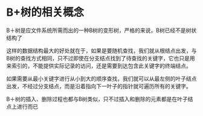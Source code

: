 # B+树的相关概念

B＋树是应文件系统所需而出的一种B树的变形树，严格的来说，B树已经不是树状结构了

这样的数据结构最大的好处就在于，如果是要随机查找，我们就从根结点出发，与B树的查找方式相同，只不过即使在分支结点找到了待查找的关键字，它也只是用来索引的，不能提供实际记录的访问，还是需要到达包含此关键字的终端结点。

如果需要从最小关键字进行从小到大的顺序查找，我们就可以从最左侧的叶子结点出发，不经过分支结点，而是沿着指向下一叶子的指针就可遍历所有的关键字。

B＋树的插入、删除过程也都与B树类似，只不过插入和删除的元素都是在叶子结点上进行而已
